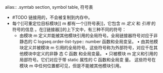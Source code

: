 alias:: .symtab section, symbol table, 符号表

- #TODO 链接用的，不会被复制到内存中。
- 每个[[可重定位目标模块]] m 都有一个[[符号表]]，它包含 m *定义* 和 *引用* 的符号的信息 。在[[链接器]]的上下文中，有三种不同的符号：
	- 由模块 m 定义并能被其他模块引用的全局符号。全局链接器符号对应于非静态的 C
	  logseq.order-list-type:: number
	  函数和全局变呈。
	  • 由其他模块定义并被模块 m 引用的全局符号。这些符号称为外部符号，对应千在其
	  他模块中定义的非静 态 C 函数 和全局变最。
	  • 只被模块 m 定义和引用的局部符号。它们对应于带 static 属性的 C 函数和全局变
	  量。
	  这些符号在模块 m 中任何位置都可见，但是不能被其他模块引用。